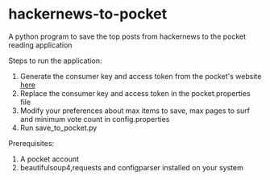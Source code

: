 # hackernews-to-pocket
A python program to save the top posts from hackernews to the pocket reading application

Steps to run the application:
  1. Generate the consumer key and access token from the pocket's website [here](https://getpocket.com/developer/apps/new)
  2. Replace the consumer key and access token in the pocket.properties file
  3. Modify your preferences about max items to save, max pages to surf and minimum vote count in config.properties
  4. Run save_to_pocket.py

Prerequisites:
  1. A pocket account
  2. beautifulsoup4,requests and configparser installed on your system
